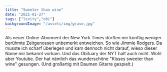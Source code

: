 ```yaml
---
title: "Sweeter than wine"
date: "2021-01-27"
tags: ["levity","obi"]
backgroundImage: "/assets/img/grave.jpg"
---
```

Als neuer Online-Abonnent der New York Times dürften mir künftig weniger berühmte Zeitgenossen unbemerkt entweichen. So wie Jimmie Rodgers. Da musste ich scharf überlegen und kam dennoch nicht darauf, wieso dieser Name mir bekannt vorkam. Und das Obituary der NYT half auch nicht. Wohl aber Youtube. Der hat nämlich das wunderschöne "Kisses sweeter than wine" gesungen. (Und großartig mit Daumen Gitarre gespielt.)